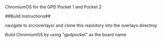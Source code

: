 ChromiumOS for the GPD Pocket 1 and Pocket 2

##Build Instructions##

navigate to src/overlays/ and clone this repisitory into the overlays directroy

Build ChromiumOS by using "gpdpocket" as the board name
